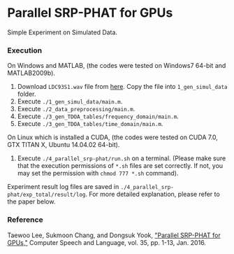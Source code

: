 # Parallel SRP-PHAT for GPUs
Simple Experiment on Simulated Data.
### Execution
On Windows and MATLAB, (the codes were tested on Windows7 64-bit and MATLAB2009b).
 1. Download `LDC93S1.wav` file from [here](https://www.google.com/url?q=https%3A%2F%2Fcatalog.ldc.upenn.edu%2Fdesc%2Faddenda%2FLDC93S1.wav&sa=D&sntz=1&usg=AFQjCNE1QtQownD3lvimnRxuWBXkutWotg). Copy the file into `1_gen_simul_data` folder.
 2. Execute `./1_gen_simul_data/main.m`.
 3. Execute `./2_data_preprocessing/main.m`.
 4. Execute `./3_gen_TDOA_tables/frequency_domain/main.m`.
 5. Execute `./3_gen_TDOA_tables/time_domain/main.m`.

On Linux which is installed a CUDA, (the codes were tested on CUDA 7.0, GTX TITAN X, Ubuntu 14.04.02 64-bit).
 1. Execute `./4_parallel_srp-phat/run.sh` on a terminal. (Please make sure that the execution permissions of `*.sh` files are set correctly. If not, you may set the permission with `chmod 777 *.sh` command).

Experiment result log files are saved in `./4_parallel_srp-phat/exp_total/result/log`. For more detailed explanation, please refer to the paper below.

### Reference
Taewoo Lee, Sukmoon Chang, and Dongsuk Yook, ["Parallel SRP-PHAT for GPUs,"](http://www.sciencedirect.com/science/article/pii/S0885230815000455)
 Computer Speech and Language, vol. 35, pp. 1-13, Jan. 2016.
